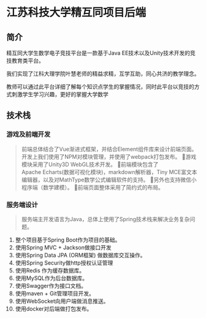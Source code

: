 # 江苏科技大学精互同项目后端
## 简介
精互同大学生数学电子竞技平台是一款基于Java EE技术以及Unity技术开发的竞技教育类平台。

我们实现了江科大理学院叶慧老师的精益求精，互学互助，同心共济的教学理念。

教师可以通过此平台详细了解每个知识点学生的掌握情况，同时此平台以竞技的方式刺激学生学习兴趣，更好的掌握大学数学


## 技术栈

### 游戏及前端开发

>前端总体结合了Vue渐进式框架，并结合Element组件库来设计前端页面。
开发上我们使用了NPM对模块管理，并使用了webpack打包发布。
游戏模块采用了Unity3D WebGL技术开发。
前端模块包含了Apache Echarts(数据可视化模块)，markdown解析器，Tiny MCE富文本编辑器，以及对MathType数学公式编辑软件的支持。
另外也支持微信小程序端（数学建模）。
前端页面整体采用了简约式的布局。


### 服务端设计

>服务端主开发语言为Java，总体上使用了Spring技术栈来解决业务复杂问题。

1. 整个项目基于Spring Boot作为项目的基础。
2. 使用Spring MVC + Jackson做接口开发
3. 使用Spring Data JPA (ORM框架) 做数据库交互操作。
4. 使用Spring Security做http授权认证管理
5. 使用Redis 作为缓存数据库。
6. 使用MySQL作为后台数据库。
7. 使用Swagger作为接口文档。
8. 使用maven + Git管理项目开发。
9. 使用WebSocket向用户端做消息推送。
10. 使用docker对后端做打包发布。


